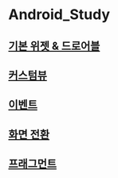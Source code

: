 # Android_Study

## [기본 위젯 & 드로어블](https://github.com/yurrrri/Android/blob/master/widget.md)
## [커스텀뷰](https://github.com/yurrrri/Android/blob/master/customview.md)
## [이벤트](https://github.com/yurrrri/Android/blob/master/event.md)
## [화면 전환](https://github.com/yurrrri/Android/blob/master/activity_change.md)
## [프래그먼트](https://github.com/yurrrri/Android/blob/master/fragment.md)

